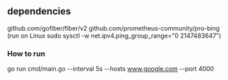 ## dependencies 
github.com/gofiber/fiber/v2 github.com/prometheus-community/pro-bing (run on Linux sudo sysctl -w net.ipv4.ping_group_range="0 2147483647")

### How to run
go run cmd/main.go --interval 5s --hosts www.google.com --port 4000

